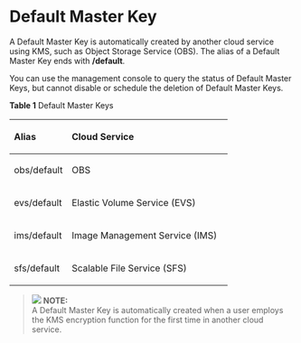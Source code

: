 # Default Master Key<a name="kms_01_0006"></a>

A Default Master Key is automatically created by another cloud service using KMS, such as Object Storage Service \(OBS\). The alias of a Default Master Key ends with  **/default**.

You can use the management console to query the status of Default Master Keys, but cannot disable or schedule the deletion of Default Master Keys.

**Table  1**  Default Master Keys

<a name="table2077517211519"></a>
<table><thead align="left"><tr id="row1777602185116"><th class="cellrowborder" valign="top" width="26.5%" id="mcps1.2.3.1.1"><p id="p477711285114"><a name="p477711285114"></a><a name="p477711285114"></a><strong id="b842352706114440_1"><a name="b842352706114440_1"></a><a name="b842352706114440_1"></a>Alias</strong></p>
</th>
<th class="cellrowborder" valign="top" width="73.5%" id="mcps1.2.3.1.2"><p id="p1177916225117"><a name="p1177916225117"></a><a name="p1177916225117"></a><strong id="b842352706114445_1"><a name="b842352706114445_1"></a><a name="b842352706114445_1"></a>Cloud Service</strong></p>
</th>
</tr>
</thead>
<tbody><tr id="row977911275118"><td class="cellrowborder" valign="top" width="26.5%" headers="mcps1.2.3.1.1 "><p id="p1577914215512"><a name="p1577914215512"></a><a name="p1577914215512"></a>obs/default</p>
</td>
<td class="cellrowborder" valign="top" width="73.5%" headers="mcps1.2.3.1.2 "><p id="p378020265119"><a name="p378020265119"></a><a name="p378020265119"></a>OBS</p>
</td>
</tr>
<tr id="row10780428512"><td class="cellrowborder" valign="top" width="26.5%" headers="mcps1.2.3.1.1 "><p id="p1978220265110"><a name="p1978220265110"></a><a name="p1978220265110"></a>evs/default</p>
</td>
<td class="cellrowborder" valign="top" width="73.5%" headers="mcps1.2.3.1.2 "><p id="p17782182175119"><a name="p17782182175119"></a><a name="p17782182175119"></a>Elastic Volume Service (EVS)</p>
</td>
</tr>
<tr id="row47822245114"><td class="cellrowborder" valign="top" width="26.5%" headers="mcps1.2.3.1.1 "><p id="p478211205110"><a name="p478211205110"></a><a name="p478211205110"></a>ims/default</p>
</td>
<td class="cellrowborder" valign="top" width="73.5%" headers="mcps1.2.3.1.2 "><p id="p147846275115"><a name="p147846275115"></a><a name="p147846275115"></a>Image Management Service (IMS)</p>
</td>
</tr>
<tr id="row14776143811518"><td class="cellrowborder" valign="top" width="26.5%" headers="mcps1.2.3.1.1 "><p id="p167779380511"><a name="p167779380511"></a><a name="p167779380511"></a>sfs/default</p>
</td>
<td class="cellrowborder" valign="top" width="73.5%" headers="mcps1.2.3.1.2 "><p id="p167771638195110"><a name="p167771638195110"></a><a name="p167771638195110"></a>Scalable File Service (SFS)</p>
</td>
</tr>
</tbody>
</table>

>![](/images/icon-note.gif) **NOTE:**   
>A Default Master Key is automatically created when a user employs the KMS encryption function for the first time in another cloud service.  

